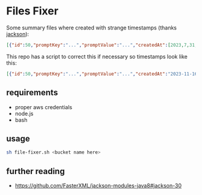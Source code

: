 # Files Fixer

Some summary files where created with strange timestamps
(thanks [jackson](https://github.com/FasterXML/jackson)):

```json
[{"id":50,"promptKey":"...","promptValue":"...","createdAt":[2023,7,31,19,15,41,874025000],"updatedAt":[2023,7,31,19,15,41,874025000]}
```

This repo has a script to correct this if necessary so timestamps look like this:

```json
[{"id":50,"promptKey":"...","promptValue":"...","createdAt":"2023-11-16T15:39:34.552194","updatedAt":"2023-11-16T15:39:34.552196"}
```

## requirements

- proper aws credentials
- node.js
- bash

## usage

```bash
sh file-fixer.sh <bucket name here>
```

## further reading

- <https://github.com/FasterXML/jackson-modules-java8#jackson-30>
